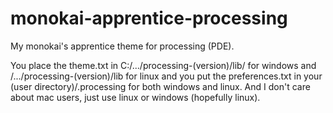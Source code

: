 # monokai-apprentice-processing
My monokai's apprentice theme for processing (PDE).

You place the theme.txt in C:/.../processing-(version)/lib/ for windows and /.../processing-(version)/lib for linux and you put the preferences.txt in your (user directory)/.processing for both windows and linux. And I don't care about mac users, just use linux or windows (hopefully linux).
